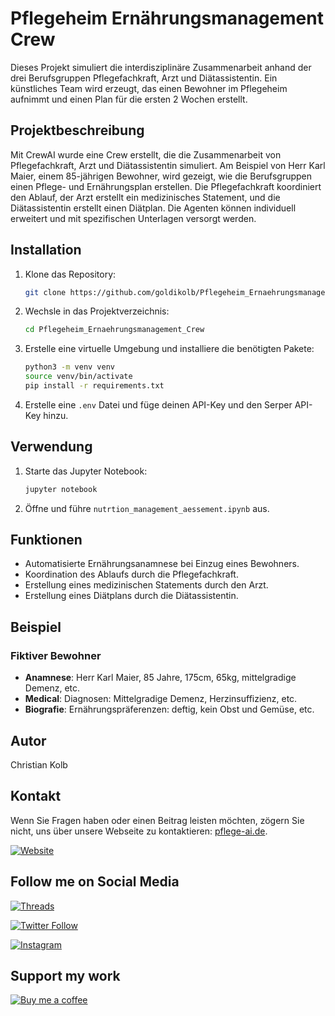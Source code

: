 # Pflegeheim Ernährungsmanagement Crew

Dieses Projekt simuliert die interdisziplinäre Zusammenarbeit anhand der drei Berufsgruppen Pflegefachkraft, Arzt und Diätassistentin. Ein künstliches Team wird erzeugt, das einen Bewohner im Pflegeheim aufnimmt und einen Plan für die ersten 2 Wochen erstellt. 

## Projektbeschreibung
Mit CrewAI wurde eine Crew erstellt, die die Zusammenarbeit von Pflegefachkraft, Arzt und Diätassistentin simuliert. Am Beispiel von Herr Karl Maier, einem 85-jährigen Bewohner, wird gezeigt, wie die Berufsgruppen einen Pflege- und Ernährungsplan erstellen. Die Pflegefachkraft koordiniert den Ablauf, der Arzt erstellt ein medizinisches Statement, und die Diätassistentin erstellt einen Diätplan. Die Agenten können individuell erweitert und mit spezifischen Unterlagen versorgt werden.

## Installation
1. Klone das Repository:
    ```bash
    git clone https://github.com/goldikolb/Pflegeheim_Ernaehrungsmanagement_Crew.git
    ```
2. Wechsle in das Projektverzeichnis:
    ```bash
    cd Pflegeheim_Ernaehrungsmanagement_Crew
    ```
3. Erstelle eine virtuelle Umgebung und installiere die benötigten Pakete:
    ```bash
    python3 -m venv venv
    source venv/bin/activate
    pip install -r requirements.txt
    ```
4. Erstelle eine `.env` Datei und füge deinen API-Key und den Serper API-Key hinzu.

## Verwendung
1. Starte das Jupyter Notebook:
    ```bash
    jupyter notebook
    ```
2. Öffne und führe `nutrtion_management_aessement.ipynb` aus.

## Funktionen
- Automatisierte Ernährungsanamnese bei Einzug eines Bewohners.
- Koordination des Ablaufs durch die Pflegefachkraft.
- Erstellung eines medizinischen Statements durch den Arzt.
- Erstellung eines Diätplans durch die Diätassistentin.

## Beispiel
### Fiktiver Bewohner
- **Anamnese**: Herr Karl Maier, 85 Jahre, 175cm, 65kg, mittelgradige Demenz, etc.
- **Medical**: Diagnosen: Mittelgradige Demenz, Herzinsuffizienz, etc.
- **Biografie**: Ernährungspräferenzen: deftig, kein Obst und Gemüse, etc.

## Autor
Christian Kolb

## Kontakt

Wenn Sie Fragen haben oder einen Beitrag leisten möchten, zögern Sie nicht, uns über unsere Webseite zu kontaktieren: [pflege-ai.de](https://pflege-ai.de/).

[![Website](https://img.shields.io/badge/Pflege--AI-Webseite-%230f0122?style=flat&logo=Web&logoColor=ff8154)](https://pflege-ai.de/)

## Follow me on Social Media

[![Threads](https://img.shields.io/badge/Threads-Follow%20me-blue?style=flat&logo=Thread&logoColor=white)](https://www.threads.net/@pflege_ki)

[![Twitter Follow](https://img.shields.io/twitter/follow/ai_fuerth?style=social)](https://twitter.com/ai_fuerth)

[![Instagram](https://img.shields.io/badge/Instagram-Follow%20@pflege__ki-blue?style=flat&logo=instagram&logoColor=white)](https://www.instagram.com/pflege_ki/)

## Support my work

[![Buy me a coffee](https://img.shields.io/badge/Buy%20Me%20a%20Coffee-Support%20Pflege_KI-FFDD00)](https://buymeacoffee.com/pflege_ki)
